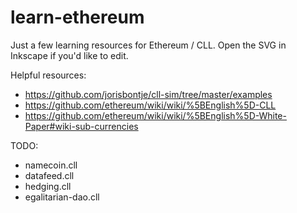 learn-ethereum
==============

Just a few learning resources for Ethereum / CLL. Open the SVG in Inkscape if you'd like to edit.

Helpful resources:

- https://github.com/jorisbontje/cll-sim/tree/master/examples
- https://github.com/ethereum/wiki/wiki/%5BEnglish%5D-CLL
- https://github.com/ethereum/wiki/wiki/%5BEnglish%5D-White-Paper#wiki-sub-currencies

TODO:

- namecoin.cll
- datafeed.cll
- hedging.cll
- egalitarian-dao.cll
